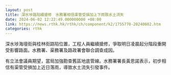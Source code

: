 ```yaml
---
layout: post
title: 深水埗路陷續搶修　水務署相信渠管受損加上下雨致水土流失
date: 2024-06-02 12:22:49.000000000 +08:00
link: https://news.rthk.hk/rthk/ch/component/k2/1755770-20240602.htm
categories: rthk
---
```


深水埗海壇街與桂林街路陷位置，工程人員繼續搶修，爭取明日凌晨起分階段重開受影響路面。水務署、渠務署及路政署會聯合調查成因。

有立法會議員期望，當局加強勘查舊區地底管線。水務署署長黃恩諾表示，初步相信有渠管受損加上近日落雨，導致水土流失引發事件。
